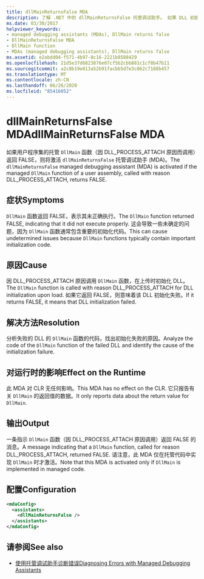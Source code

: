 ```yaml
---
title: dllMainReturnsFalse MDA
description: 了解 .NET 中的 dllMainReturnsFalse 托管调试助手。 如果 DLL 初始化失败，则会激活此 MDA。
ms.date: 03/30/2017
helpviewer_keywords:
- managed debugging assistants (MDAs), DllMain returns false
- DllMainReturnsFalse MDA
- DllMain function
- MDAs (managed debugging assistants), DllMain returns false
ms.assetid: e2abdd04-f571-4b97-8c16-2221b8588429
ms.openlocfilehash: 21d5e37d6823876e07cf5b2cbb881c1cf8b47b11
ms.sourcegitcommit: a2c8b19e813a52b91facbb5d7e3c062c7188b457
ms.translationtype: MT
ms.contentlocale: zh-CN
ms.lasthandoff: 06/26/2020
ms.locfileid: "85416052"
---
```

# <a name="dllmainreturnsfalse-mda"></a><span data-ttu-id="9a8ab-104">dllMainReturnsFalse MDA</span><span class="sxs-lookup"><span data-stu-id="9a8ab-104">dllMainReturnsFalse MDA</span></span>
<span data-ttu-id="9a8ab-105">如果用户程序集的托管 `DllMain` 函数（因 DLL_PROCESS_ATTACH 原因而调用）返回 FALSE，则将激活 `dllMainReturnsFalse` 托管调试助手 (MDA)。</span><span class="sxs-lookup"><span data-stu-id="9a8ab-105">The `dllMainReturnsFalse` managed debugging assistant (MDA) is activated if the managed `DllMain` function of a user assembly, called with reason DLL_PROCESS_ATTACH, returns FALSE.</span></span>  
  
## <a name="symptoms"></a><span data-ttu-id="9a8ab-106">症状</span><span class="sxs-lookup"><span data-stu-id="9a8ab-106">Symptoms</span></span>  
 <span data-ttu-id="9a8ab-107">`DllMain` 函数返回 FALSE，表示其未正确执行。</span><span class="sxs-lookup"><span data-stu-id="9a8ab-107">The `DllMain` function returned FALSE, indicating that it did not execute properly.</span></span> <span data-ttu-id="9a8ab-108">这会导致一些未确定的问题，因为 `DllMain` 函数通常包含重要的初始化代码。</span><span class="sxs-lookup"><span data-stu-id="9a8ab-108">This can cause undetermined issues because `DllMain` functions typically contain important initialization code.</span></span>  
  
## <a name="cause"></a><span data-ttu-id="9a8ab-109">原因</span><span class="sxs-lookup"><span data-stu-id="9a8ab-109">Cause</span></span>  
 <span data-ttu-id="9a8ab-110">因 DLL_PROCESS_ATTACH 原因调用 `DllMain` 函数，在上传时初始化 DLL。</span><span class="sxs-lookup"><span data-stu-id="9a8ab-110">The `DllMain` function is called with reason DLL_PROCESS_ATTACH for DLL initialization upon load.</span></span> <span data-ttu-id="9a8ab-111">如果它返回 FALSE，则意味着该 DLL 初始化失败。</span><span class="sxs-lookup"><span data-stu-id="9a8ab-111">If it returns FALSE, it means that DLL initialization failed.</span></span>  
  
## <a name="resolution"></a><span data-ttu-id="9a8ab-112">解决方法</span><span class="sxs-lookup"><span data-stu-id="9a8ab-112">Resolution</span></span>  
 <span data-ttu-id="9a8ab-113">分析失败的 DLL 的 `DllMain` 函数的代码，找出初始化失败的原因。</span><span class="sxs-lookup"><span data-stu-id="9a8ab-113">Analyze the code of the `DllMain` function of the failed DLL and identify the cause of the initialization failure.</span></span>  
  
## <a name="effect-on-the-runtime"></a><span data-ttu-id="9a8ab-114">对运行时的影响</span><span class="sxs-lookup"><span data-stu-id="9a8ab-114">Effect on the Runtime</span></span>  
 <span data-ttu-id="9a8ab-115">此 MDA 对 CLR 无任何影响。</span><span class="sxs-lookup"><span data-stu-id="9a8ab-115">This MDA has no effect on the CLR.</span></span> <span data-ttu-id="9a8ab-116">它只报告有关 `DllMain` 的返回值的数据。</span><span class="sxs-lookup"><span data-stu-id="9a8ab-116">It only reports data about the return value for `DllMain`.</span></span>  
  
## <a name="output"></a><span data-ttu-id="9a8ab-117">输出</span><span class="sxs-lookup"><span data-stu-id="9a8ab-117">Output</span></span>  
 <span data-ttu-id="9a8ab-118">一条指示 `DllMain` 函数（因 DLL_PROCESS_ATTACH 原因调用）返回 FALSE 的消息。</span><span class="sxs-lookup"><span data-stu-id="9a8ab-118">A message indicating that a `DllMain` function, called for reason DLL_PROCESS_ATTACH, returned FALSE.</span></span> <span data-ttu-id="9a8ab-119">请注意，此 MDA 仅在托管代码中实现 `DllMain` 时才激活。</span><span class="sxs-lookup"><span data-stu-id="9a8ab-119">Note that this MDA is activated only if `DllMain` is implemented in managed code.</span></span>  
  
## <a name="configuration"></a><span data-ttu-id="9a8ab-120">配置</span><span class="sxs-lookup"><span data-stu-id="9a8ab-120">Configuration</span></span>  
  
```xml  
<mdaConfig>  
  <assistants>  
    <dllMainReturnsFalse />  
  </assistants>  
</mdaConfig>  
```  
  
## <a name="see-also"></a><span data-ttu-id="9a8ab-121">请参阅</span><span class="sxs-lookup"><span data-stu-id="9a8ab-121">See also</span></span>

- [<span data-ttu-id="9a8ab-122">使用托管调试助手诊断错误</span><span class="sxs-lookup"><span data-stu-id="9a8ab-122">Diagnosing Errors with Managed Debugging Assistants</span></span>](diagnosing-errors-with-managed-debugging-assistants.md)
